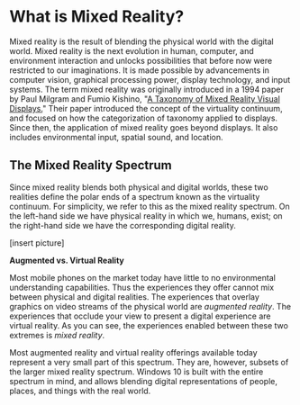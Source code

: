 # What is Mixed Reality?

Mixed reality is the result of blending the physical world with the digital world. Mixed reality is the next evolution in human, computer, and environment interaction and unlocks possibilities that before now were restricted to our imaginations. It is made possible by advancements in computer vision, graphical processing power, display technology, and input systems. The term mixed reality was originally introduced in a 1994 paper by Paul Milgram and Fumio Kishino, "[A Taxonomy of Mixed Reality Visual Displays.](https://etclab.mie.utoronto.ca/people/paul_dir/IEICE94/ieice.html)" Their paper introduced the concept of the virtuality continuum, and focused on how the categorization of taxonomy applied to displays. Since then, the application of mixed reality goes beyond displays. It also includes environmental input, spatial sound, and location.

## The Mixed Reality Spectrum

Since mixed reality blends both physical and digital worlds, these two realities define the polar ends of a spectrum known as the virtuality continuum. For simplicity, we refer to this as the mixed reality spectrum. On the left-hand side we have physical reality in which we, humans, exist; on the right-hand side we have the corresponding digital reality.

[insert picture]

**Augmented vs. Virtual Reality**

Most mobile phones on the market today have little to no environmental understanding capabilities. Thus the experiences they offer cannot mix between physical and digital realities. The experiences that overlay graphics on video streams of the physical world are *augmented reality*. The experiences that occlude your view to present a digital experience are virtual reality. As you can see, the experiences enabled between these two extremes is *mixed reality*.

Most augmented reality and virtual reality offerings available today represent a very small part of this spectrum. They are, however, subsets of the larger mixed reality spectrum. Windows 10 is built with the entire spectrum in mind, and allows blending digital representations of people, places, and things with the real world.